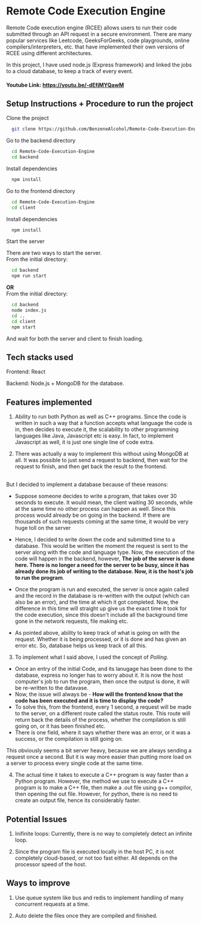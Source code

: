 
# Remote Code Execution Engine

Remote Code execution engine (RCEE) allows users to run their code submitted through an API request in a secure environment. There are many popular services like Leetcode, GeeksForGeeks, code playgrounds, online compilers/interpreters, etc. that have implemented their own versions of RCEE using different architectures.

In this project, I have used node.js (Express framework) and linked the jobs to a cloud database, to keep a track of every event.

#### **Youtube Link: https://youtu.be/-dEfjMYQawM**



## Setup Instructions + Procedure to run the project

Clone the project

```bash
  git clone https://github.com/BenzeneAlcohol/Remote-Code-Execution-Engine.git
```

Go to the backend directory

```bash
  cd Remote-Code-Execution-Engine
  cd backend
```

Install dependencies

```bash
  npm install
```

Go to the frontend directory

```bash
  cd Remote-Code-Execution-Engine
  cd client
```

Install dependencies

```bash
  npm install
```

Start the server

There are two ways to start the server.
\
From the initial directory:

```bash
  cd backend
  npm run start
```

**OR**
\
From the initial directory:

```bash
  cd backend
  node index.js
  cd ..
  cd client
  npm start
```
And wait for both the server and client to finish loading.


## Tech stacks used

Frontend: React

Backend: Node.js + MongoDB for the database.


## Features implemented

1. Ability to run both Python as well as C++ programs. Since the code is written in such a way that a function accepts what language the code is in, then decides to execute it, the scalability to other programming languages like Java, Javascript etc is easy. In fact, to implement Javascript as well, it is just one single line of code extra.

2. There was actually a way to implement this without using MongoDB at all. It was possible to just send a request to backend, then wait for the request to finish, and then get back the result to the frontend.

\
But I decided to implement a database because of these reasons:
- Suppose someone decides to write a program, that takes over 30 seconds to execute. It would mean, the client waiting 30 seconds, while at the same time no other process can happen as well. Since this process would already be on going in the backend. If there are thousands of such requests coming at the same time, it would be very huge toll on the server


- Hence, I decided to write down the code and submitted time to a database. This would be written the moment the request is sent to the server along with the code and language type. Now, the execution of the code will happen in the backend, however, **The job of the server is done here. There is no longer a need for the server to be busy, since it has already done its job of writing to the database. Now, it is the host's job to run the program**. 

- Once the program is run and executed, the server is once again called and the record in the database is re-written with the output (which can also be an error), and the time at which it got completed. Now, the difference in this time will straight up give us the exact time it took for the code execution, since this doesn't include all the background time gone in the network requests, file making etc.

- As pointed above, ability to keep track of what is going on with the request. Whether it is being processed, or it is done and has given an error etc. So, database helps us keep track of all this.



3. To implement what I said above, I used the concept of *Polling*. 
- Once an entry of the initial Code, and its lanugage has been done to the database, express no longer has to worry about it. It is now the host computer's job to run the program, then once the output is done, it will be re-written to the datavase.
- Now, the issue will always be - **How will the frontend know that the code has been executed and it is time to display the code?**
- To solve this, from the frontend, every 1 second, a request will be made to the server, on a different route called the status route. This route will return back the details of the process, whether the compilation is still going on, or it has been finished etc.
- There is one field, where it says whether there was an error, or it was a success, or the compilation is still going on.

This obviously seems a bit server heavy, because we are always sending a request once a second. But it is way more easier than putting more load on a server to process every single code at the same time.

4. The actual time it takes to execute a C++ program is way faster than a Python program. However, the method we use to execute a C++ program is to make a C++ file, then make a .out file using g++ compilor, then opening the out file. However, for python, there is no need to create an output file, hence its considerably faster.


## Potential Issues

1. Inifinite loops: Currently, there is no way to completely detect an infinite loop. 

2. Since the program file is executed locally in the host PC, it is not completely cloud-based, or not too fast either. All depends on the processor speed of the host.


## Ways to improve

1. Use queue system like bus and redis to implement handling of many concurrent requests at a time.

2. Auto delete the files once they are compiled and finished. 

